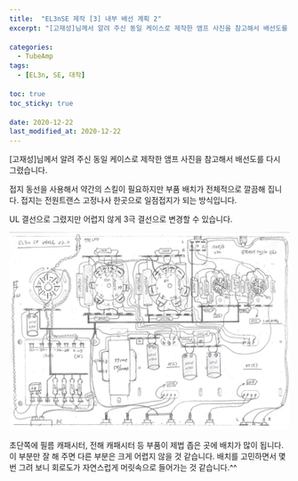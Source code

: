 ```yaml
---
title:  "EL3nSE 제작 [3] 내부 배선 계획 2"
excerpt: "[고재성]님께서 알려 주신 동일 케이스로 제작한 앰프 사진을 참고해서 배선도를 다시 그렸습니다."

categories:
  - TubeAmp
tags:
  - [EL3n, SE, 대작]

toc: true
toc_sticky: true
 
date: 2020-12-22
last_modified_at: 2020-12-22
---
```

[고재성]님께서 알려 주신 동일 케이스로 제작한 앰프 사진을 참고해서 배선도를 다시 그렸습니다. 

접지 동선을 사용해서 약간의 스킬이 필요하지만 부품 배치가 전체적으로 깔끔해 집니다. 접지는 전원트랜스 고정나사 한곳으로 일점접지가 되는 방식입니다.

UL 결선으로 그렸지만 어렵지 않게 3극 결선으로 변경할 수 있습니다. 

![EL3nSE PRJ1 10](/assets/images/EL3nSE_PRJ1_10.jpg)

초단쪽에 필름 캐패시터, 전해 캐패시터 등 부품이 제법 좁은 곳에 배치가 많이 됩니다. 이 부분만 잘 해 주면 다른 부분은 크게 어렵지 않을 것 같습니다. 배치를 고민하면서 몇 번 그려 보니 회로도가 자연스럽게 머릿속으로 들어가는 것 같습니다.^^
​
